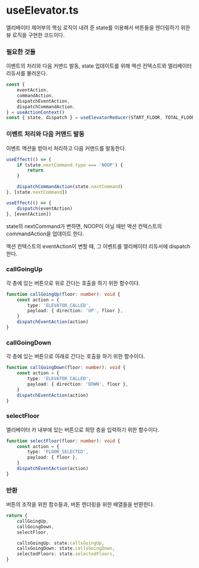 # useElevator.ts

엘리베이터 제어부의 핵심 로직이 내려 준 state를 이용해서 버튼들을 렌더링하기 위한 뷰 로직을 구현한 코드이다.


### 필요한 것들

이벤트의 처리와 다음 커맨드 발동, state 업데이트를 위해 액션 컨텍스트와 엘리베이터 리듀서를 불러온다.

```typescript
const {
    eventAction,
    commandAction,
    dispatchEventAction,
    dispatchCommandAction,
} = useActionContext()
const { state, dispatch } = useElevatorReducer(START_FLOOR, TOTAL_FLOORS)
```


### 이벤트 처리와 다음 커맨드 발동

이벤트 액션을 받아서 처리하고 다음 커맨드를 발동한다.

```typescript
useEffect(() => {
    if (state.nextCommand.type === 'NOOP') {
        return
    }

    dispatchCommandAction(state.nextCommand)
}, [state.nextCommand])

useEffect(() => {
    dispatch(eventAction)
}, [eventAction])
```

state의 nextCommand가 변하면, NOOP이 아닐 때만 액션 컨텍스트의 commandAction을 업데이트 한다.

액션 컨텍스트의 eventAction이 변할 때, 그 이벤트를 엘리베이터 리듀서에 dispatch 한다.


### callGoingUp

각 층에 있는 버튼으로 위로 간다는 호출을 하기 위한 함수이다.

```typescript
function callGoingUp(floor: number): void {
    const action = {
        type: 'ELEVATOR_CALLED',
        payload: { direction: 'UP', floor },
    }
    dispatchEventAction(action)
}
```


### callGoingDown

각 층에 있는 버튼으로 아래로 간다는 호출을 하기 위한 함수이다.

```typescript
function callGoingDown(floor: number): void {
    const action = {
        type: 'ELEVATOR_CALLED',
        payload: { direction: 'DOWN', floor },
    }
    dispatchEventAction(action)
}
```


### selectFloor

엘리베이터 카 내부에 있는 버튼으로 희망 층을 입력하기 위한 함수이다.

```typescript
function selectFloor(floor: number): void {
    const action = {
        type: 'FLOOR_SELECTED',
        payload: { floor },
    }
    dispatchEventAction(action)
}
```


### 반환

버튼의 조작을 위한 함수들과, 버튼 렌더링을 위한 배열들을 반환한다.

```typescript
return {
    callGoingUp,
    callGoingDown,
    selectFloor,

    callsGoingUp: state.callsGoingUp,
    callsGoingDown: state.callsGoingDown,
    selectedFloors: state.selectedFloors,
}
```